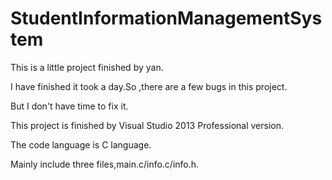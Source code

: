 # StudentInformationManagementSystem

This is a little project finished by yan.

I have finished it took a day.So ,there are a few bugs in this project.

But I don't have time to fix it.

This project is finished by Visual Studio 2013 Professional version.

The code language is C language.

Mainly include three files,main.c/info.c/info.h.



